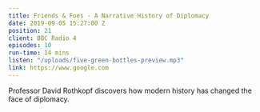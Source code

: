 ```yaml
---
title: Friends & Foes - A Narrative History of Diplomacy
date: 2019-09-05 15:27:00 Z
position: 21
client: BBC Radio 4
episodes: 10
run-time: 14 mins
listen: "/uploads/five-green-bottles-preview.mp3"
link: https://www.google.com
---
```


Professor David Rothkopf discovers how modern history has changed the face of diplomacy.